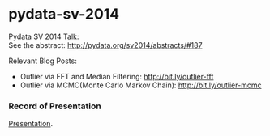 pydata-sv-2014
==============

Pydata SV 2014 Talk:  
See the abstract: http://pydata.org/sv2014/abstracts/#187

Relevant Blog Posts:

- Outlier via FFT and Median Filtering: http://bit.ly/outlier-fft
- Outlier via MCMC(Monte Carlo Markov Chain): http://bit.ly/outlier-mcmc

### Record of Presentation
[Presentation](https://www.youtube.com/watch?v=t4zEeujVht8).
